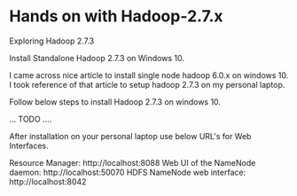 # Hands on with Hadoop-2.7.x
Exploring Hadoop 2.7.3

Install Standalone Hadoop 2.7.3 on Windows 10.

I came across nice article to install single node hadoop 6.0.x on windows 10. I took reference of that article to setup hadoop 2.7.3 on my personal laptop.

Follow below steps to install Hadoop 2.7.3 on windows 10.

... TODO ....

After installation on your personal laptop use below URL's for Web Interfaces.

Resource Manager:  http://localhost:8088
Web UI of the NameNode daemon:  http://localhost:50070
HDFS NameNode web interface:  http://localhost:8042
